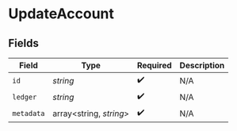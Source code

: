 # UpdateAccount


## Fields

| Field                   | Type                    | Required                | Description             |
| ----------------------- | ----------------------- | ----------------------- | ----------------------- |
| `id`                    | *string*                | :heavy_check_mark:      | N/A                     |
| `ledger`                | *string*                | :heavy_check_mark:      | N/A                     |
| `metadata`              | array<string, *string*> | :heavy_check_mark:      | N/A                     |